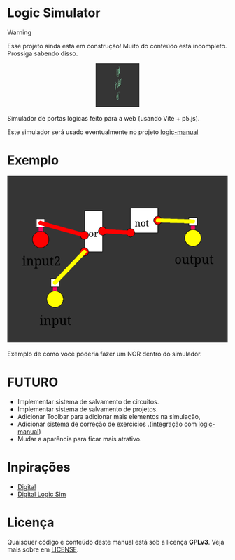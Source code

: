 
# Logic Simulator

> [!WARNING]  
> Esse projeto ainda está em construção!
> Muito do conteúdo está incompleto. Prossiga sabendo disso.

<p align="center">
    <img src="public/logo.gif" width="100" height="100">
</p>

Simulador de portas lógicas feito para a web (usando Vite + p5.js).

Este simulador será usado eventualmente no projeto [logic-manual](https://github.com/UmBarril/logic-manual)

# Exemplo

![Exempo](./public/example1.png)

Exemplo de como você poderia fazer um NOR dentro do simulador.

# FUTURO

- Implementar sistema de salvamento de circuitos.
- Implementar sistema de salvamento de projetos.
- Adicionar Toolbar para adicionar mais elementos na simulação,
- Adicionar sistema de correção de exercícios .(integração com [logic-manual](https://github.com/UmBarril/logic-manual/))
- Mudar a aparência para ficar mais atrativo.

# Inpirações

- [Digital](https://github.com/hneemann/Digital)
- [Digital Logic Sim](https://github.com/SebLague/Digital-Logic-Sim)

# Licença

Quaisquer código e conteúdo deste manual está sob a licença **GPLv3**. Veja mais sobre em [LICENSE](./LICENSE).
